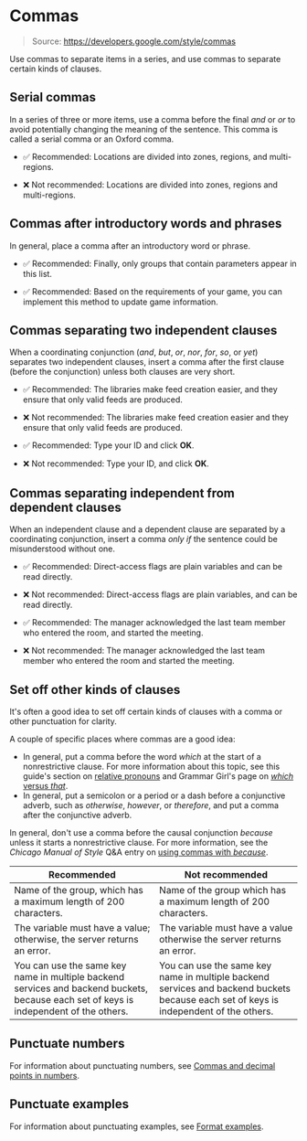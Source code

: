 # Commas

> Source: https://developers.google.com/style/commas

Use commas to separate items in a series, and use commas to separate certain kinds of clauses.

## Serial commas

In a series of three or more items, use a comma before the final *and* or *or* to avoid potentially changing the meaning of the sentence. This comma is called a serial comma or an Oxford comma.

- ✅ Recommended: Locations are divided into zones, regions, and multi-regions.

- ❌ Not recommended: Locations are divided into zones, regions and multi-regions.

## Commas after introductory words and phrases

In general, place a comma after an introductory word or phrase.

- ✅ Recommended: Finally, only groups that contain parameters appear in this list.

- ✅ Recommended: Based on the requirements of your game, you can implement this method to update game information.

## Commas separating two independent clauses

When a coordinating conjunction (*and*, *but*, *or*, *nor*, *for*, *so*, or *yet*) separates two independent clauses, insert a comma after the first clause (before the conjunction) unless both clauses are very short.

- ✅ Recommended: The libraries make feed creation easier, and they ensure that only valid feeds are produced.

- ❌ Not recommended: The libraries make feed creation easier and they ensure that only valid feeds are produced.

- ✅ Recommended: Type your ID and click **OK**.

- ❌ Not recommended: Type your ID, and click **OK**.

## Commas separating independent from dependent clauses

When an independent clause and a dependent clause are separated by a coordinating conjunction, insert a comma *only if* the sentence could be misunderstood without one.

- ✅ Recommended: Direct-access flags are plain variables and can be read directly.

- ❌ Not recommended: Direct-access flags are plain variables, and can be read directly.

- ✅ Recommended: The manager acknowledged the last team member who entered the room, and started the meeting.

- ❌ Not recommended: The manager acknowledged the last team member who entered the room and started the meeting.

## Set off other kinds of clauses

It's often a good idea to set off certain kinds of clauses with a comma or other punctuation for clarity.

A couple of specific places where commas are a good idea:

- In general, put a comma before the word *which* at the start of a nonrestrictive clause. For more information about this topic, see this guide's section on [relative pronouns](https://developers.google.com/style/pronouns#relative-pronouns) and Grammar Girl's page on [*which* versus *that*](https://www.quickanddirtytips.com/articles/which-versus-that/).
- In general, put a semicolon or a period or a dash before a conjunctive adverb, such as *otherwise*, *however*, or *therefore*, and put a comma after the conjunctive adverb.

In general, don't use a comma before the causal conjunction *because* unless it starts a nonrestrictive clause. For more information, see the *Chicago Manual of Style* Q&A entry on [using commas with *because*](https://www.chicagomanualofstyle.org/qanda/data/faq/topics/Commas/faq0018.html).

| Recommended | Not recommended |
| --- | --- |
| Name of the group, which has a maximum length of 200 characters. | Name of the group which has a maximum length of 200 characters. |
| The variable must have a value; otherwise, the server returns an error. | The variable must have a value otherwise the server returns an error. |
| You can use the same key name in multiple backend services and backend buckets, because each set of keys is independent of the others. | You can use the same key name in multiple backend services and backend buckets because each set of keys is independent of the others. |

## Punctuate numbers

For information about punctuating numbers, see [Commas and decimal points in numbers](https://developers.google.com/style/numbers#commas-and-decimal-points-in-numbers).

## Punctuate examples

For information about punctuating examples, see [Format examples](https://developers.google.com/style/format-examples).